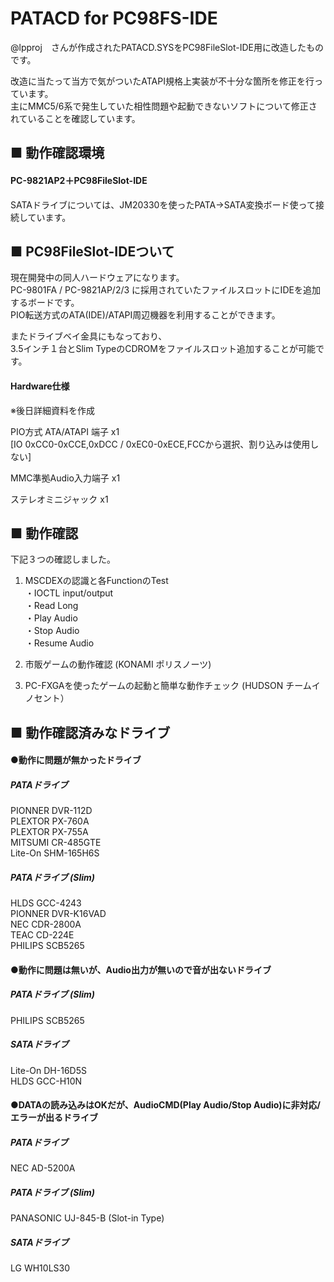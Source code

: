 # PATACD for PC98FS-IDE
@lpproj　さんが作成されたPATACD.SYSをPC98FileSlot-IDE用に改造したものです。


改造に当たって当方で気がついたATAPI規格上実装が不十分な箇所を修正を行っています。  
主にMMC5/6系で発生していた相性問題や起動できないソフトについて修正されていることを確認しています。  

## ■ 動作確認環境
#### PC-9821AP2＋PC98FileSlot-IDE 
SATAドライブについては、JM20330を使ったPATA->SATA変換ボード使って接続しています。  

## ■ PC98FileSlot-IDEついて
現在開発中の同人ハードウェアになります。  
PC-9801FA / PC-9821AP/2/3 に採用されていたファイルスロットにIDEを追加するボードです。  
PIO転送方式のATA(IDE)/ATAPI周辺機器を利用することができます。  
  
またドライブベイ金具にもなっており、  
3.5インチ１台とSlim TypeのCDROMをファイルスロット追加することが可能です。  

#### Hardware仕様
※後日詳細資料を作成

PIO方式 ATA/ATAPI 端子 x1  
[IO 0xCC0-0xCCE,0xDCC / 0xEC0-0xECE,FCCから選択、割り込みは使用しない]  
  
MMC準拠Audio入力端子  x1  
  
ステレオミニジャック  x1    

## ■ 動作確認
下記３つの確認しました。
1. MSCDEXの認識と各FunctionのTest  
   ・IOCTL input/output  
   ・Read Long  
   ・Play Audio  
   ・Stop Audio  
   ・Resume Audio  
   
2. 市販ゲームの動作確認   (KONAMI ポリスノーツ)
3. PC-FXGAを使ったゲームの起動と簡単な動作チェック   (HUDSON チームイノセント）

## ■ 動作確認済みなドライブ

#### ●動作に問題が無かったドライブ
##### PATAドライブ
PIONNER    DVR-112D  
PLEXTOR    PX-760A  
PLEXTOR    PX-755A  
MITSUMI    CR-485GTE  
Lite-On    SHM-165H6S  
  
##### PATAドライブ (Slim)
HLDS       GCC-4243  
PIONNER    DVR-K16VAD  
NEC        CDR-2800A  
TEAC       CD-224E  
PHILIPS    SCB5265

#### ●動作に問題は無いが、Audio出力が無いので音が出ないドライブ
##### PATAドライブ (Slim)
PHILIPS    SCB5265
##### SATAドライブ
Lite-On    DH-16D5S  
HLDS       GCC-H10N  
  
#### ●DATAの読み込みはOKだが、AudioCMD(Play Audio/Stop Audio)に非対応/エラーが出るドライブ
##### PATAドライブ
NEC        AD-5200A  
##### PATAドライブ (Slim)
PANASONIC  UJ-845-B  (Slot-in Type)
##### SATAドライブ
LG      WH10LS30  

